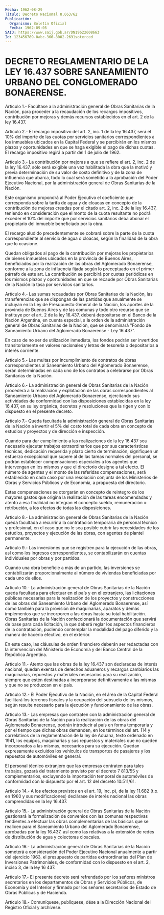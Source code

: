 ```yaml
---
Fecha: 1962-08-29
Título: Decreto Nacional 8.663/62
Publicación:
  Organismo: Boletín Oficial
  Fecha: 1962-09-05
SAIJ: https://www.saij.gob.ar/DN19622008663
Id: 123456789-0abc-366-8002-2691soterced
---
```

# DECRETO REGLAMENTARIO DE LA LEY 16.437 SOBRE SANEAMIENTO URBANO DEL CONGLOMERADO BONAERENSE.

<a id="1"></a>
Artículo  1.-  Facúltase  a la administración general de Obras Sanitarias de la Nación, para proceder  a  la  recaudación  de  los recargos  impositivos,  contribución  por  mejoras y demás recursos establecidos en el art. 2 de la ley 16.437.

<a id="2"></a>
Artículo 2.- El recargo impositivo del art. 2, inc. 1 de la ley 16.437,  será  el  10%  del  importe  de  las  cuotas por servicios sanitarios correspondientes a los inmuebles ubicados  en la Capital Federal  y  se  percibirán en los mismos plazos y oportunidades  en que  se  haga  exigible  el  pago  de  dichas  cuotas.  El  recargo impositivo regirá a partir del 1 de julio de 1962.

<a id="3"></a>
Artículo  3.-  La contribución por mejoras a que se refiere el art.  2, inc. 2 de la  ley  16.437,  sólo  será  exigible  una  vez habilitada  la  obra  que  la  motivó  y previa determinación de su valor de costo definitivo y de la zona de  influencia  que  abarca, todo  lo  cual  será  sometido  a la aprobación del Poder Ejecutivo Nacional, por la administración general  de  Obras Sanitarias de la Nación.

Este  organismo  propondrá  al Poder Ejecutivo el  coeficiente  que corresponda sobre la tarifa de  agua y de cloacas en concepto de la contribución de mejoras creadas por  el citado art. 2, inc. 2 de la ley 16.437, teniendo en consideración  que  el  monto  de  la cuota resultante  no  podrá  exceder el 10% del importe que por servicios sanitarios deba abonar el  propietario del inmueble beneficiado por la obra.

El recargo aludido precedentemente  se cobrará sobre la parte de la cuota  correspondiente al servicio de  agua  o  cloacas,  según  la finalidad de la obra que lo ocasione.

Quedan obligados  al  pago  de  la  contribución  por  mejoras  los propietarios  de  bienes  inmuebles  ubicados  en  la  provincia de Buenos  Aires,  beneficiados  por  la realización de las obras  del Aglomerado  Bonaerense, conforme a la  zona  de  influencia  fijada según  lo  preceptuado  en  el  primer  párrafo  de  este  art.  La contribución  se  percibirá  por  cuotas  periódicas  en los mismos plazos  y  oportunidades en que se recaude por Obras Sanitarias  de la Nación la tasa por servicios sanitarios.

<a id="4"></a>
Artículo  4.-  Las sumas recaudadas por Obras Sanitarias de la Nación, las transferencias  que  se  dispongan  de las partidas que anualmente  se  incluyan  en  la Ley de Presupuesto General  de  la Nación,  los aportes de la provincia  de  Buenos  Aires  y  de  las comunas y  todo  otro  recurso que se instituye por el art. 2 de la ley 16.437, deberá depositarse  en el Banco de la Nación Argentina, en  cuenta especial, a la orden de  la  administración  general  de Obras  Sanitarias  de  la  Nación,  que  se  denominará  "Fondo  de Saneamiento  Urbano  del  Aglomerado Bonaerense - Ley 16.437".

En caso de no ser de utilización  inmediata,  los fondos podrán ser invertidos  transitoriamente  en  valores nacionales  y  letras  de tesorería o depositarlos a interés corriente.

<a id="5"></a>
Artículo  5.-  Las  multas  por incumplimiento de contratos de obras  correspondientes  al  Saneamiento    Urbano  del  Aglomerado Bonaerense,  serán  determinadas  en cada uno de  los  contratos  a celebrarse por Obras Sanitarias de la Nación.

<a id="6"></a>
Artículo  6.- La administración general de Obras Sanitarias de la Nación procederá  a  la  realización  y explotación de las obras correspondientes al Saneamiento Urbano del  Aglomerado  Bonaerense, ejercitando  sus  actividades  de conformidad con las disposiciones establecidas  en la ley 16.437, en  su  ley  orgánica,  decretos  y resoluciones que  la  rigen  y  con  lo  dispuesto  en  el presente decreto.

<a id="7"></a>
Artículo 7.- Queda facultada la administración general de Obras Sanitarias  de  la  Nación a invertir el 5% del costo total de cada obra  en  concepto  de  estudios  y  proyectos  y  de  dirección  e inspección.

Cuando para dar cumplimiento  a  las realizaciones de la ley 16.437 sea  necesario  ejecutar  trabajos  extraordinarios   que  por  sus características  técnicas, dedicación requerida y plazo  cierto  de terminación, signifiquen  un  esfuerzo excepcional que supere al de las tareas normales del personal, se podrán establecer compensaciones especiales a los  agentes  que  intervengan  en  los mismos  y  que  el  directorio  designe  a tal efecto. El número de agentes   y  el  monto  de  las  referidas  compensaciones,    será establecido  en  cada  caso  por  una  resolución  conjunta  de los Ministerios  de  Obras  y  Servicios  Públicos  y  de  Economía,  a propuesta del directorio.

Estas  compensaciones  se otorgarán en concepto de reintegro de los mayores gastos que origina la realización de las tareas encomendadas y atento a  esa  finalidad  no  integran  el  concepto sueldo,  remuneración  o  retribución,  a  los efectos de todas las disposiciones.

<a id="8"></a>
Artículo  8.- La administración general de Obras Sanitarias de la Nación queda  facultada  a recurrir a la contratación temporaria de  personal técnico y profesional,  en  el  caso  que  no  le  sea posible  cubrir  las  necesidades  de  los  estudios,  proyectos  y ejecución   de  las  obras,  con  agentes  de  plantel  permanente.

<a id="9"></a>
Artículo 9.- Las inversiones que se registren para la ejecución de  las    obras,   así  como  los  ingresos  correspondientes,  se contabilizarán en cuentas  individuales  por  obras y por partidos.

Cuando una obra beneficie a más de un partido,  las  inversiones se contabilizarán proporcionalmente al número de viviendas beneficiadas por cada uno de ellos.

<a id="10"></a>
Artículo 10.- La administración general de Obras Sanitarias de la Nación  queda  facultada  para  efectuar  en  el  país  y  en el extranjero,    las    licitaciones   públicas  necesarias  para  la realización  de los proyectos y construcciones  de  las  obras  del Saneamiento Urbano  del  Aglomerado  Bonaerense,  así  como también para la provisión de maquinarias, aparatos y demás implementos  que se  incorporen  a  las  obras  hasta  su  total habilitación. Obras Sanitarias de la Nación confeccionará la documentación  que servirá de  base  para  cada  licitación, la que deberá reglar los aspectos financieros de la contratación,  pudiendo  contemplar  la modalidad del pago diferido y la manera de hacerlo efectivo, en el  exterior.

En  este  caso,  las  cláusulas  de  orden  financiero  deberán ser redactadas  con  la intervención del Ministerio de Economía  y  del Banco Central de la República Argentina.

<a id="11"></a>
Artículo  11.-  Atento  que  las  obras  de  la ley 16.437 son declaradas    de  interés  nacional,  quedan  exentas  de  derechos aduaneros  y  recargos  cambiarios  las  maquinarias,  repuestos  y materiales  necesarios  para  su  realización,  siempre  que  estén destinadas a  incorporarse definitivamente a las mismas y que no se produzcan en el país.

<a id="12"></a>
Artículo 12.- El Poder Ejecutivo de la Nación, en el área de la Capital  Federal  facilitará  los  terrenos fiscales y la ocupación del  subsuelo  de  los  mismos,  según resulte  necesario  para  la ejecución y funcionamiento de las obras.

<a id="13"></a>
Artículo 13.- Las empresas que contraten con la administración general  de  Obras  Sanitarias  de la Nación para la realización de las obras del Aglomerado Bonaerense,  podrán  introducir al país en forma temporaria y por el tiempo que dichas obras  demanden, en los términos  del  art. 114 y correlativos de la reglamentación  de  la ley de Aduana, texto  ordenado  en 1941, los equipos, maquinarias y sus  repuestos  y  materiales  que no  queden  incorporados  a  las mismas,  necesarios  para  su  ejecución.    Quedan    expresamente excluidos    los  vehículos  de  transportes  de  pasajeros  y  los repuestos de automóviles en general.

El personal técnico  extranjero  que  las  empresas  contraten para tales  trabajos, gozará del tratamiento previsto por el  decreto  7 813/55 y  complementarios,  excluyendo  la  importación temporal de automóviles  de conformidad con lo dispuesto por  el  art.  12  del decreto 10.511/61.

<a id="14"></a>
Artículo  14.- A los efectos previstos en el art. 19, inc. p), de la ley 11.682  (t.o.  en 1960 y sus modificaciones) declárase de interés  nacional  las  obras    comprendidas  en  la  ley  16.437.

<a id="15"></a>
Artículo 15.- La administración general de Obras Sanitarias de la Nación  gestionará la formalización de convenios con las comunas respectivas  tendientes a efectuar las obras complementarias de las básicas que se  realicen  para el Saneamiento Urbano del Aglomerado Bonaerense, aprobadas por la  ley  16.437, así como las relativas a la  extensión  de  redes  de  distribución  de  agua  y  colectoras cloacales.

<a id="16"></a>
Artículo 16.- La administración general de Obras Sanitarias de la Nación  someterá  a  consideración  del Poder Ejecutivo Nacional anualmente a partir del ejercicio 1963,  el presupuesto de partidas extraordinarias    del  Plan  de  Inversiones  Patrimoniales,    de conformidad con lo dispuesto  en  el art. 2, inciso 3, de la ley 16 437.

<a id="17"></a>
Artículo  17.-  El  presente  decreto  será refrendado por los señores  ministros  secretarios  en los departamentos  de  Obras  y Servicios Públicos, de Economía y  del  Interior  y firmado por los señores  secretarios  de  Estado  de Obras Públicas y de  Hacienda.

<a id="18"></a>
Artículo  18.-  Comuníquese,  publíquese,  dése a la Dirección Nacional del Registro Oficial y archívese.